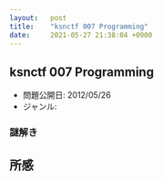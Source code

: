 ```yaml
---
layout:   post
title:    "ksnctf 007 Programming"
date:     2021-05-27 21:38:04 +0900
---
```


## ksnctf 007 Programming
- 問題公開日: 2012/05/26
- ジャンル: 

### 謎解き

## 所感
